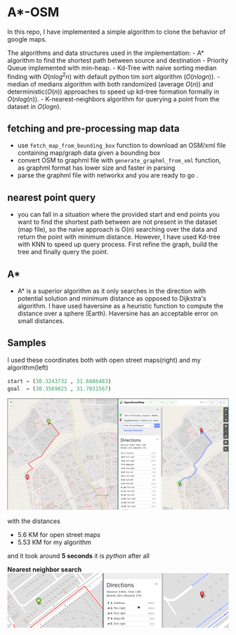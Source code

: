 # A*-OSM

In this repo, I have implemented a simple algorithm to clone the behavior of google maps.

The algorithms and data structures used in the implementation:
    - A* algorithm to find the shortest path between source and destination
    - Priority Queue implemented with min-heap. 
    - Kd-Tree with naive sorting median finding with $O(nlog^2n)$ with default python tim sort algorithm ($O(nlogn)$).
    - median of medians algorithm with both randomized (average $O(n)$) and deterministic($O(n)$) approaches to speed 
        up kd-tree formation formally in $O(nlog(n))$.
    - K-nearest-neighbors algorithm for querying a point from the dataset in $O(logn)$.

## fetching and pre-processing map data
- use `fetch_map_from_bounding_box` function to download an OSM/xml file containing map/graph data given a bounding box 
- convert OSM to graphml file with `generate_graphml_from_xml` function, as graphml format has lower size and faster in parsing
- parse the graphml file with networkx and you are ready to go .

## nearest point query
- you can fall in a situation where the provided start and end points you want to find the shortest path between are not present
in the dataset (map file), so the naive approach is O(n) searching over the data and return the point with minimum distance. However,  I have used Kd-tree with KNN to speed up query process. First refine the graph, build the tree and finally query the point.

## A*
- A* is a superior algorithm as it only searches in the direction with potential solution and minimum distance as opposed to Dijkstra's algorithm. I have used haversine  as a heuristic function to compute the distance over a sphere (Earth). Haversine has an acceptable error on small distances.

## Samples

I used these coordinates both with open street maps(right) and my algorithm(left) 
```py
start = (30.3243732 , 31.6886483) 
goal  = (30.3569825 , 31.7031567)
``` 
![](screenshots/screenshot.png)

with the distances 
- 5.6 KM for open street maps
- 5.53 KM for my algorithm 

and it took around **5 seconds** it is *python* after all 

**Nearest neighbor search**
![](screenshots/screenshot2.png)
